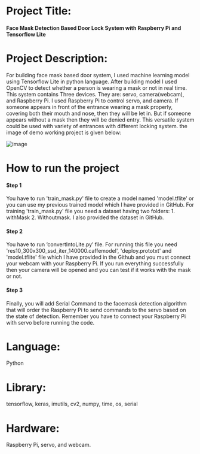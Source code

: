 # Project Title: 
#### Face Mask Detection Based Door Lock System with Raspberry Pi and Tensorflow Lite

# Project Description: 
For building face mask based door system, I used machine learning model using Tensorflow Lite in python language. After building model I used OpenCV to detect whether a person is wearing a mask or not in real time. This system contains Three devices. They are: servo, camera(webcam), and Raspberry Pi. I used Raspberry Pi to control servo, and camera. If someone appears in front of the entrance wearing a mask properly, covering both their mouth and nose, then they will be let in. But if someone appears without a mask then they will be denied entry. This versatile system could be used with variety of entrances with different locking system. the image of demo working project is given below:



![image](https://user-images.githubusercontent.com/42768952/136710014-dbc416f6-fb1a-4d56-86ea-39deeefe1cfc.png)



# How to run the project

#### Step 1
You have to run 'train_mask.py' file to create a model named 'model.tflite' or you can use my previous trained model which I have provided in GitHub.
For training 'train_mask.py' file you need a dataset having two folders: 1. withMask 2. Withoutmask. I also provided the dataset in GitHub.

#### Step 2
You have to run ‘convertIntoLite.py’ file. For running this file you need 'res10_300x300_ssd_iter_140000.caffemodel',  'deploy.prototxt' and 'model.tflite' file which I have provided in the Github and you must connect your webcam with your Raspberry Pi.
If you run everything successfully then your camera will be opened and you can test if it works with the mask or not.

#### Step 3
Finally, you will add Serial Command to the facemask detection algorithm that will order the Raspberry Pi to send commands to the servo based on the state of detection. 
Remember you have to connect your Raspberry Pi with servo before running the code. 

# Language: 
Python 
# Library:
tensorflow, keras, imutils, cv2, numpy, time, os, serial
# Hardware:
Raspberry Pi, servo, and webcam.

